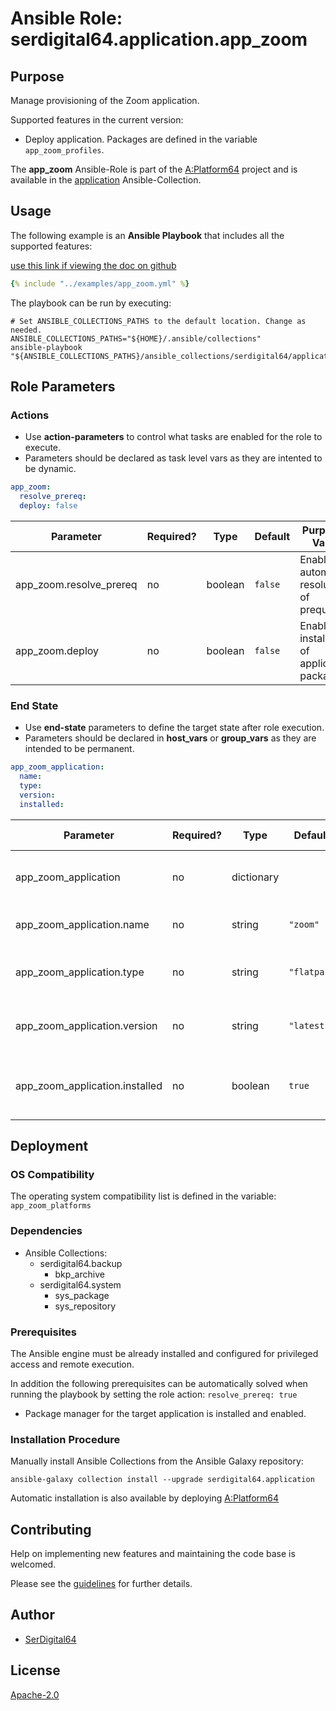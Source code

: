 # Ansible Role: serdigital64.application.app_zoom

## Purpose

Manage provisioning of the Zoom application.

Supported features in the current version:

- Deploy application. Packages are defined in the variable `app_zoom_profiles`.

The **app_zoom** Ansible-Role is part of the [A:Platform64](https://github.com/aplatform64/aplatform64) project and is available in the [application](https://aplatform64.readthedocs.io/en/latest/collections/application) Ansible-Collection.

## Usage

The following example is an **Ansible Playbook** that includes all the supported features:

[use this link if viewing the doc on github](https://github.com/aplatform64/application/blob/main/playbooks/app_zoom.yml)

```yaml
{% include "../examples/app_zoom.yml" %}
```

The playbook can be run by executing:

```shell
# Set ANSIBLE_COLLECTIONS_PATHS to the default location. Change as needed.
ANSIBLE_COLLECTIONS_PATHS="${HOME}/.ansible/collections"
ansible-playbook "${ANSIBLE_COLLECTIONS_PATHS}/ansible_collections/serdigital64/application/playbooks/app_zoom.yml"
```

## Role Parameters

### Actions

- Use **action-parameters** to control what tasks are enabled for the role to execute.
- Parameters should be declared as task level vars as they are intented to be dynamic.

```yaml
app_zoom:
  resolve_prereq:
  deploy: false
```

| Parameter               | Required? | Type    | Default | Purpose / Value                             |
| ----------------------- | --------- | ------- | ------- | ------------------------------------------- |
| app_zoom.resolve_prereq | no        | boolean | `false` | Enable automatic resolution of prequisites  |
| app_zoom.deploy         | no        | boolean | `false` | Enable installation of application packages |

### End State

- Use **end-state** parameters to define the target state after role execution.
- Parameters should be declared in **host_vars** or **group_vars** as they are intended to be permanent.

```yaml
app_zoom_application:
  name:
  type:
  version:
  installed:
```

| Parameter                      | Required? | Type       | Default     | Purpose / Value                          |
| ------------------------------ | --------- | ---------- | ----------- | ---------------------------------------- |
| app_zoom_application           | no        | dictionary |             | Set application package end state        |
| app_zoom_application.name      | no        | string     | `"zoom"`    | Define application application           |
| app_zoom_application.type      | no        | string     | `"flatpak"` | Select application type from application |
| app_zoom_application.version   | no        | string     | `"latest"`  | Select application package version       |
| app_zoom_application.installed | no        | boolean    | `true`      | Set application package end application  |

## Deployment

### OS Compatibility

The operating system compatibility list is defined in the variable: `app_zoom_platforms`

### Dependencies

- Ansible Collections:
  - serdigital64.backup
    - bkp_archive
  - serdigital64.system
    - sys_package
    - sys_repository

### Prerequisites

The Ansible engine must be already installed and configured for privileged access and remote execution.

In addition the following prerequisites can be automatically solved when running the playbook by setting the role action: `resolve_prereq: true`

- Package manager for the target application is installed and enabled.

### Installation Procedure

Manually install Ansible Collections from the Ansible Galaxy repository:

```shell
ansible-galaxy collection install --upgrade serdigital64.application
```

Automatic installation is also available by deploying [A:Platform64](https://aplatform64.readthedocs.io/en/latest/#deployment)

## Contributing

Help on implementing new features and maintaining the code base is welcomed.

Please see the [guidelines](https://aplatform64.readthedocs.io/en/latest/CONTRIBUTING.md) for further details.

## Author

- [SerDigital64](https://serdigital64.github.io/)

## License

[Apache-2.0](https://www.apache.org/licenses/LICENSE-2.0.txt)
